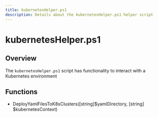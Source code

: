 ```yaml
---
title: kubernetesHelper.ps1
description: Details about the kubernetesHelper.ps1 helper script
---
```


# kubernetesHelper.ps1

## Overview

The `kubernetesHelper.ps1` script has functionality to interact with a Kubernetes environment

## Functions

* DeployYamlFilesToK8sClusters([string]$yamlDirectory, [string] $kubernetesContext)
